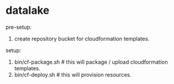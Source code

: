 # datalake

pre-setup:
1. create repository bucket for cloudformation templates.

setup:
1. bin/cf-package.sh # this will package / upload cloudformation templates.
2. bin/cf-deploy.sh # this will provision resources.
